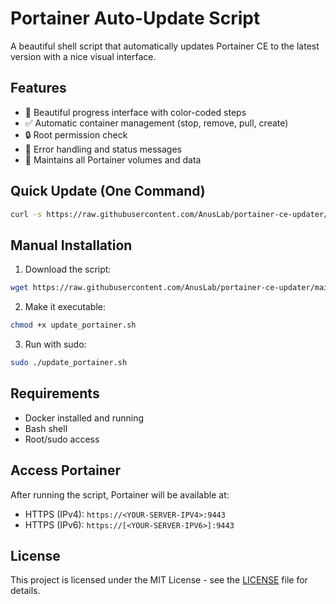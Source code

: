 # Portainer Auto-Update Script

A beautiful shell script that automatically updates Portainer CE to the latest version with a nice visual interface.

## Features

- 🎨 Beautiful progress interface with color-coded steps
- ✅ Automatic container management (stop, remove, pull, create)
- 🔒 Root permission check
- 🚀 Error handling and status messages
- 📝 Maintains all Portainer volumes and data

## Quick Update (One Command)

```bash
curl -s https://raw.githubusercontent.com/AnusLab/portainer-ce-updater/main/update_portainer.sh | sudo bash
```

## Manual Installation

1. Download the script:
```bash
wget https://raw.githubusercontent.com/AnusLab/portainer-ce-updater/main/update_portainer.sh
```

2. Make it executable:
```bash
chmod +x update_portainer.sh
```

3. Run with sudo:
```bash
sudo ./update_portainer.sh
```

## Requirements

- Docker installed and running
- Bash shell
- Root/sudo access

## Access Portainer

After running the script, Portainer will be available at:
- HTTPS (IPv4): `https://<YOUR-SERVER-IPV4>:9443`
- HTTPS (IPv6): `https://[<YOUR-SERVER-IPV6>]:9443`

## License

This project is licensed under the MIT License - see the [LICENSE](LICENSE) file for details.
